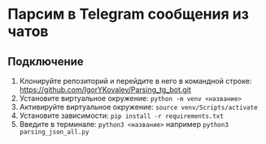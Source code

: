 # Парсим в Telegram сообщения из чатов

## Подключение 
1. Клонируйте репозиторий и перейдите в него в командной строке: https://github.com/IgorYKovalev/Parsing_tg_bot.git
2. Установите виртуальное окружение: `python -m venv <название>`
3. Активируйте виртуальное окружение: `source venv/Scripts/activate`
4. Установите зависимости: `pip install -r requirements.txt`
5. Введите в терминале: `python3 <название>` например `python3 parsing_json_all.py` 

